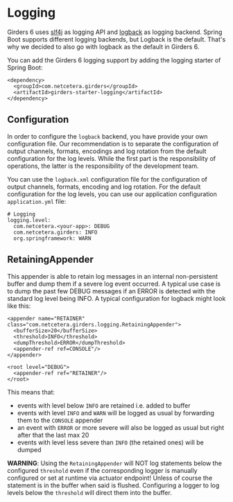 # Logging

Girders 6 uses [slf4j](https://www.slf4j.org/) as logging API and [logback](https://logback.qos.ch/) as logging backend.
 Spring Boot supports different logging backends, but Logback is the default. That's why we decided to also go with
 logback as the default in Girders 6.

You can add the Girders 6 logging support by adding the logging starter of Spring Boot:

    <dependency>
      <groupId>com.netcetera.girders</groupId>
      <artifactId>girders-starter-logging</artifactId>
    </dependency>

## Configuration

In order to configure the `logback` backend, you have provide your own configuration file. Our recommendation is to
separate the configuration of output channels, formats, encodings and log rotation from the default configuration for
the log levels. While the first part is the responsibility of operations, the latter is the
responsibility of the development team.

You can use the `logback.xml` configuration file for the configuration of output channels, formats, encoding and log
rotation. For the default configuration for the log levels, you can use our application configuration
`application.yml` file:

    # Logging
    logging.level:
      com.netcetera.<your-app>: DEBUG
      com.netcetera.girders: INFO
      org.springframework: WARN

## RetainingAppender

This appender is able to retain log messages in an internal non-persistent buffer and dump them if a severe log
event occurred. A typical use case is to dump the past few DEBUG messages if an ERROR is detected
with the standard log level being INFO. A typical configuration for logback might look like this:

    <appender name="RETAINER" class="com.netcetera.girders.logging.RetainingAppender">
      <bufferSize>20</bufferSize>
      <threshold>INFO</threshold>
      <dumpThreshold>ERROR</dumpThreshold>
      <appender-ref ref=CONSOLE"/>
    </appender>
     
    <root level="DEBUG">
      <appender-ref ref="RETAINER"/>
    </root>
    
This means that:

  * events with level below `INFO` are retained i.e. added to buffer
  * events with level `INFO` and `WARN` will be logged as usual by forwarding them to the `CONSOLE` appender
  * an event with `ERROR` or more severe will also be logged as usual but right after that the last max 20
  * events with level less severe than `INFO` (the retained ones) will be dumped

**WARNING**: Using the `RetainingAppender` will NOT log statements below the configured `threshold` even if the 
corresponding logger is manually configured or set at runtime via actuator endpoint!
Unless of course the statement is in the buffer when said is flushed.
Configuring a logger to log levels below the `threshold` will direct them into the buffer.
